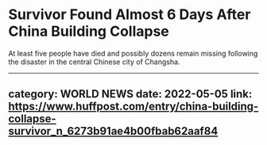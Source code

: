 # Survivor Found Almost 6 Days After China Building Collapse

At least five people have died and possibly dozens remain missing following the disaster in the central Chinese city of Changsha.

---
category: WORLD NEWS
date: 2022-05-05
link: https://www.huffpost.com/entry/china-building-collapse-survivor_n_6273b91ae4b00fbab62aaf84
---
